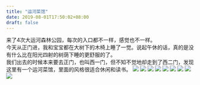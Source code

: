 ```yaml
---
title: "运河菜馆"
date: 2019-08-01T17:50:02+08:00
draft: false
---
```


来了4次大运河森林公园，每次的入口都不一样，感觉也不一样。<br>
今天从正门进，我和宝宝都在大树下的木椅上睡了一觉。说起午休的话，真的是没有什么比在阳光四射的树荫下睡的更舒服的了。<br>
我们出去的时候本来要去正门，也叫西一门，但不知不觉地却走到了西二门，发现这里有一个运河菜馆，里面的风格很适合休闲和读书。
![](/yunherestaurant/1.JPG "")
![](/yunherestaurant/2.JPG "")
![](/yunherestaurant/3.JPG "")
![](/yunherestaurant/4.JPG "")
![](/yunherestaurant/5.JPG "")
![](/yunherestaurant/6.JPG "")
![](/yunherestaurant/7.JPG "")
![](/yunherestaurant/8.JPG "")
![](/yunherestaurant/9.JPG "")
